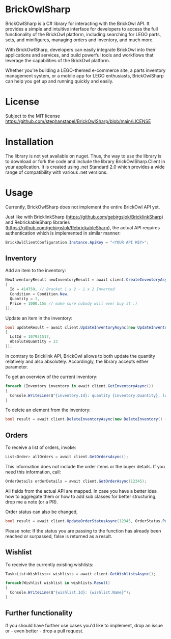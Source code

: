 # BrickOwlSharp

BrickOwlSharp is a C# library for interacting with the BrickOwl API. It provides a simple and intuitive interface for developers to access the full functionality of the BrickOwl platform, including searching for LEGO parts, sets, and minifigures, managing orders and inventory, and much more.

With BrickOwlSharp, developers can easily integrate BrickOwl into their applications and services, and build powerful tools and workflows that leverage the capabilities of the BrickOwl platform.

Whether you're building a LEGO-themed e-commerce site, a parts inventory management system, or a mobile app for LEGO enthusiasts, BrickOwlSharp can help you get up and running quickly and easily.

# License
Subject to the MIT license https://github.com/stephanstapel/BrickOwlSharp/blob/main/LICENSE

# Installation
The library is not yet available on nuget. Thus, the way to use the library is to download or fork the code and include the library BrickOwlSharp.Client in your application. It is created using .net Standard 2.0 which provides a wide range of compatibility with various .net versions.

# Usage
Currently, BrickOwlSharp does not implement the entire BrickOwl API yet.

Just like with BricklinkSharp (https://github.com/gebirgslok/BricklinkSharp) and RebrickableSharp libraries (https://github.com/gebirgslok/RebrickableSharp), the actual API requires authentication which is implemented in similar manner:

```C#
BrickOwlClientConfiguration.Instance.ApiKey = "<YOUR API KEY>";
```

## Inventory
Add an item to the inventory:

```C#
NewInventoryResult newInventoryResult = await client.CreateInventoryAsync(new NewInventory()
{
  Id = 414759, // Bracket 1 x 2 - 1 x 2 Inverted
  Condition = Condition.New,
  Quantity = 1,
  Price = 1000.15m // make sure nobody will ever buy it :)
});
```

Update an item in the inventory:

```C#
bool updateResult = await client.UpdateInventoryAsync(new UpdateInventory()
{
  LotId = 107931517,
  AbsoluteQuantity = 23                
}); 
```
In contrary to Bricklink API, BrickOwl allows to both update the quantity relatively and also absolutely. Accordingly, the library accepts either parameter.

To get an overview of the current inventory:

```C#
foreach (Inventory inventory in await client.GetInventoryAsync())
{
  Console.WriteLine($"{inventory.Id}: quantity {inventory.Quantity}, lot id: {inventory.LotId}");
}
```

To delete an element from the inventory:

```C#
bool result = await client.DeleteInventoryAsync(new DeleteInventory() { LotId = 107931627 });
```

## Orders
To receive a list of orders, invoke:
```C#
List<Order> allOrders = await client.GetOrdersAsync();
```

This information does not include the order items or the buyer details. If you need this information, call:

```C#
OrderDetails orderDetails = await client.GetOrderAsync(12345);
```

All  fields from the actual API are mapped. In case you have a better idea how to aggregate them or how to add sub classes for better structuring, drop me a note (or a PR).

Order status can also be changed, 

```C#
bool result = await client.UpdateOrderStatusAsync(12345, OrderStatus.Processed);
```

Please note: If the status you are passing to the function has already been reached or surpassed, false is returned as a result.

## Wishlist
To receive the currently existing wishlists:
```C#
Task<List<Wishlist>> wishlists = await client.GetWishlistsAsync();

foreach(Wishlist wishlist in wishlists.Result) 
{
  Console.WriteLine($"{wishlist.Id}: {wishlist.Name}");
}
```


## Further functionality
If you should have further use cases you'd like to implement, drop an issue or - even better - drop a pull request.
